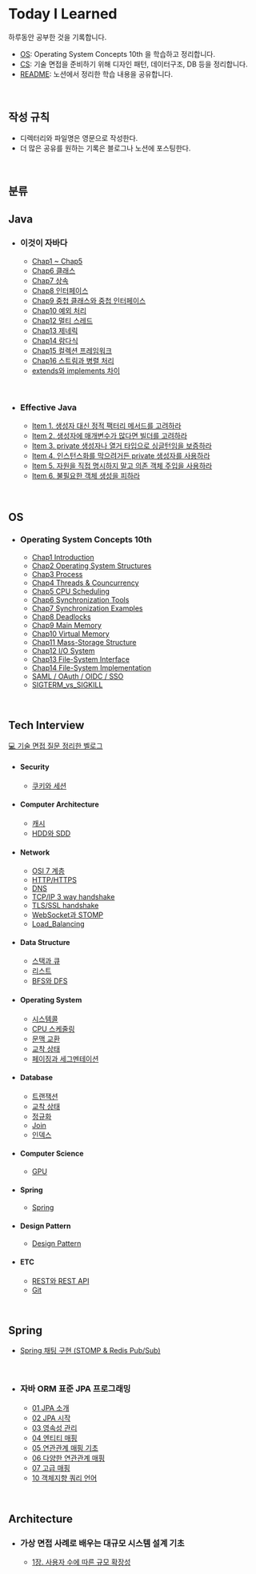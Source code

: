 # Today I Learned
하루동안 공부한 것을 기록합니다.
- [OS](https://github.com/leeseunghee00/TIL/tree/main/OS): Operating System Concepts 10th 을 학습하고 정리합니다.
- [CS](https://github.com/leeseunghee00/TIL/tree/main/CS): 기술 면접을 준비하기 위해 디자인 패턴, 데이터구조, DB 등을 정리합니다.
- [README](https://github.com/leeseunghee00/TIL?tab=readme-ov-file#today-i-learned): 노션에서 정리한 학습 내용을 공유합니다.

<br>

## 작성 규칙
- 디렉터리와 파일명은 영문으로 작성한다.
- 더 많은 공유를 원하는 기록은 블로그나 노션에 포스팅한다.

<br>

## 분류
## Java

* ### 이것이 자바다
  * [Chap1 ~ Chap5](https://velog.io/@leeseunghee00/Java-chap-1-5)
  * [Chap6 클래스](https://velog.io/@leeseunghee00/Java-chap-6)
  * [Chap7 상속](https://velog.io/@leeseunghee00/Java-chap-7)
  * [Chap8 인터페이스](https://velog.io/@leeseunghee00/Java-chap8-%EC%9D%B8%ED%84%B0%ED%8E%98%EC%9D%B4%EC%8A%A4)
  * [Chap9 중첩 클래스와 중첩 인터페이스](https://velog.io/@leeseunghee00/Java-Chap9-%EC%A4%91%EC%B2%A9-%ED%81%B4%EB%9E%98%EC%8A%A4%EC%99%80-%EC%A4%91%EC%B2%A9-%EC%9D%B8%ED%84%B0%ED%8E%98%EC%9D%B4%EC%8A%A4)
  * [Chap10 예외 처리](https://velog.io/@leeseunghee00/Java-Chap11-%EC%98%88%EC%99%B8-%EC%B2%98%EB%A6%AC)  
  * [Chap12 멀티 스레드](https://velog.io/@leeseunghee00/Java-Chap12-%EB%A9%80%ED%8B%B0-%EC%8A%A4%EB%A0%88%EB%93%9C)
  * [Chap13 제네릭](https://velog.io/@leeseunghee00/Java-Chap13-%EC%A0%9C%EB%84%A4%EB%A6%AD)
  * [Chap14 람다식](https://velog.io/@leeseunghee00/Java-Chap14-%EB%9E%8C%EB%8B%A4%EC%8B%9D)
  * [Chap15 컬렉션 프레임워크](https://velog.io/@leeseunghee00/Java-Chap15-%EC%BB%AC%EB%A0%89%EC%85%98-%ED%94%84%EB%A0%88%EC%9E%84%EC%9B%8C%ED%81%AC)
  * [Chap16 스트림과 병렬 처리](https://velog.io/@leeseunghee00/Chap16-%EC%8A%A4%ED%8A%B8%EB%A6%BC%EA%B3%BC-%EB%B3%91%EB%A0%AC-%EC%B2%98%EB%A6%AC)
  * [extends와 implements 차이](https://velog.io/@leeseunghee00/Java-extends%EC%99%80-implements-%EC%B0%A8%EC%9D%B4)

<br>

* ### Effective Java
  * [Item 1. 생성자 대신 정적 팩터리 메서드를 고려하라](https://leeseunghee00.notion.site/Item-1-665f3366a9a14b57a4616dafef44e59e?pvs=4)
  * [Item 2. 생성자에 매개변수가 많다면 빌더를 고려하라](https://leeseunghee00.notion.site/Item-2-2b18f13777c0425393cb7391d3d6ec94?pvs=4)
  * [Item 3. private 생성자나 열거 타입으로 싱글턴임을 보증하라](https://leeseunghee00.notion.site/Item-3-private-956128317c7c48b5ba87bfa1753b25ea?pvs=4)
  * [Item 4. 인스턴스화를 막으려거든 private 생성자를 사용하라](https://leeseunghee00.notion.site/Item-4-private-115889b5fe3d80cfb12dedff6f3d6bfe?pvs=4)
  * [Item 5. 자원을 직접 명시하지 말고 의존 객체 주입을 사용하라](https://leeseunghee00.notion.site/Item-5-115889b5fe3d80dfa6c4ddd5862b25c9?pvs=4)
  * [Item 6. 불필요한 객체 생성을 피하라](https://leeseunghee00.notion.site/Item-6-13e889b5fe3d8082bd1ad13792334356?pvs=4)
    
<br>

## OS
* ### Operating System Concepts 10th
  * [Chap1 Introduction](https://github.com/leeseunghee00/TIL/blob/main/OS/Introduction.md)
  * [Chap2 Operating System Structures](https://github.com/leeseunghee00/TIL/blob/main/OS/Operating_System_Structures.md)
  * [Chap3 Process](https://github.com/leeseunghee00/TIL/blob/main/OS/Process.md)
  * [Chap4 Threads & Councurrency](https://github.com/leeseunghee00/TIL/blob/main/OS/Threads_and_Councurrency.md)
  * [Chap5 CPU Scheduling](https://github.com/leeseunghee00/TIL/blob/main/OS/CPU_Scheduling.md)
  * [Chap6 Synchronization Tools](https://github.com/leeseunghee00/TIL/blob/main/OS/Synchronization_Tools.md)
  * [Chap7 Synchronization Examples](https://github.com/leeseunghee00/TIL/blob/main/OS/Synchronization_Examples.md)
  * [Chap8 Deadlocks](https://github.com/leeseunghee00/TIL/blob/main/OS/Deadlocks.md)
  * [Chap9 Main Memory](https://github.com/leeseunghee00/TIL/blob/main/OS/Main_Memory.md)
  * [Chap10 Virtual Memory](https://github.com/leeseunghee00/TIL/blob/main/OS/Virtual_Memory.md)
  * [Chap11 Mass-Storage Structure](https://github.com/leeseunghee00/TIL/blob/main/OS/Mass-Storage_Structure.md)
  * [Chap12 I/O System](https://github.com/leeseunghee00/TIL/blob/main/OS/IO_System.md)
  * [Chap13 File-System Interface](https://github.com/leeseunghee00/TIL/blob/main/OS/File-System_Interface.md)
  * [Chap14 File-System Implementation](https://github.com/leeseunghee00/TIL/blob/main/OS/File-System_Implementation.md)
  * [SAML / OAuth / OIDC / SSO](https://github.com/leeseunghee00/TIL/blob/main/OS/SAML_OAuth_OIDC_SSO.md)
  * [SIGTERM_vs_SIGKILL](https://github.com/leeseunghee00/TIL/blob/main/OS/SIGTERM_vs_SIGKILL.md)

<br>

## Tech Interview 
[💻 기술 면접 질문 정리한 벨로그](https://velog.io/@leeseunghee00/series/%EA%B8%B0%EC%88%A0-%EB%A9%B4%EC%A0%91-%EC%A4%80%EB%B9%84)

* #### Security
  * [쿠키와 세션](https://github.com/leeseunghee00/TIL/blob/main/CS/Security/Cookie_and_Session.md)

* #### Computer Architecture
  * [캐시](https://github.com/leeseunghee00/TIL/blob/main/CS/Computer%20Architecture/Cache.md)
  * [HDD와 SDD](https://github.com/leeseunghee00/TIL/blob/main/CS/Computer%20Architecture/HDD_SDD.md)

* #### Network
  * [OSI 7 계층](https://github.com/leeseunghee00/TIL/blob/main/CS/Network/OSI_7_Layer.md)
  * [HTTP/HTTPS](https://github.com/leeseunghee00/TIL/blob/main/CS/Network/HTTP_HTTPS.md)
  * [DNS](https://github.com/leeseunghee00/TIL/blob/main/CS/Network/DNS.md)
  * [TCP/IP 3 way handshake](https://github.com/leeseunghee00/TIL/blob/main/CS/Network/TCP_IP_3_way_handshake.md)
  * [TLS/SSL handshake](https://github.com/leeseunghee00/TIL/blob/main/CS/Network/TLS_SSL_handshake.md)
  * [WebSocket과 STOMP](https://github.com/leeseunghee00/TIL/blob/main/CS/Network/WebSocket_Stomp.md)
  * [Load_Balancing](https://github.com/leeseunghee00/TIL/blob/main/CS/Network/Load_Balancing.md)

* #### Data Structure
  * [스택과 큐](https://github.com/leeseunghee00/TIL/blob/main/CS/Data%20Structure/Stack_Queue.md)
  * [리스트](https://github.com/leeseunghee00/TIL/blob/main/CS/Data%20Structure/List.md)
  * [BFS와 DFS](https://github.com/leeseunghee00/TIL/blob/main/CS/Data%20Structure/BFS_DFS.md)

* #### Operating System
  * [시스템콜](https://github.com/leeseunghee00/TIL/blob/main/CS/Operating%20System/System_Call.md)
  * [CPU 스케줄링](https://github.com/leeseunghee00/TIL/blob/main/CS/Operating%20System/CPU_Scheduling.md)
  * [문맥 교환](https://github.com/leeseunghee00/TIL/blob/main/CS/Operating%20System/Context_Switching.md)
  * [교착 상태](https://github.com/leeseunghee00/TIL/blob/main/CS/Operating%20System/Deadlock.md)
  * [페이징과 세그멘테이션](https://github.com/leeseunghee00/TIL/blob/96293dc72a2da4634a2744a5702bf347752f02bf/CS/Operating%20System/Paging_and_Segmentation.md)

* #### Database
  * [트랜잭션](https://github.com/leeseunghee00/TIL/blob/main/CS/Database/Transacation.md)
  * [교착 상태](https://github.com/leeseunghee00/TIL/blob/main/CS/Database/Deadlock.md)
  * [정규화](https://github.com/leeseunghee00/TIL/blob/main/CS/Database/Normalization.md)
  * [Join](https://github.com/leeseunghee00/TIL/blob/main/CS/Database/Join.md)
  * [인덱스](https://github.com/leeseunghee00/TIL/blob/main/CS/Database/Index.md)

* #### Computer Science
  * [GPU](https://github.com/leeseunghee00/TIL/blob/main/CS/Computer%20Science/GPU.md)

* #### Spring
  * [Spring](https://github.com/leeseunghee00/TIL/blob/main/CS/Spring/Spring.md)

* #### Design Pattern
  * [Design Pattern](https://github.com/leeseunghee00/TIL/blob/main/CS/Design%20Pattern/Design_Pattern.md)
    
* #### ETC
  * [REST와 REST API](https://github.com/leeseunghee00/TIL/blob/main/CS/ETC/REST.md)
  * [Git](https://github.com/leeseunghee00/TIL/blob/main/CS/ETC/Git.md)

<br>

## Spring

* [Spring 채팅 구현 (STOMP & Redis Pub/Sub)](https://velog.io/@leeseunghee00/Spring-%EC%B1%84%ED%8C%85-%EA%B5%AC%ED%98%84-STOMP-Redis-PubSub)

<br>

* ### 자바 ORM 표준 JPA 프로그래밍
  * [01 JPA 소개](https://leeseunghee00.notion.site/01-JPA-9900cab09b1447d58d7c8c3c328ffe5e?pvs=4)
  * [02 JPA 시작](https://leeseunghee00.notion.site/02-JPA-49f933683ede473991c9bc551b878823?pvs=4)
  * [03 영속성 관리](https://leeseunghee00.notion.site/03-81e1e1a18dce4e649a9d1fc3656424a1?pvs=4)
  * [04 엔티티 매핑](https://leeseunghee00.notion.site/04-692e65bc4a6f4527b6da377f59844d47?pvs=4)
  * [05 연관관계 매핑 기초](https://leeseunghee00.notion.site/05-21e2c80165d245d29687466048c47ca5?pvs=4)
  * [06 다양한 연관관계 매핑](https://leeseunghee00.notion.site/06-eb71f93212934b928fe533309a866df6?pvs=4)
  * [07 고급 매핑](https://leeseunghee00.notion.site/07-137889b5fe3d80f4b80bd19ef57df3b4?pvs=4)
  * [10 객체지향 쿼리 언어](https://leeseunghee00.notion.site/10-04cf2368e5b7407280264c4d76aa92a7?pvs=4)

 <br>

## Architecture

* ### 가상 면접 사례로 배우는 대규모 시스템 설계 기초
  * [1장. 사용자 수에 따른 규모 확장성](https://leeseunghee00.notion.site/1-203889b5fe3d80fd9874d9f185f4c17b?source=copy_link) 
